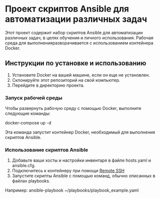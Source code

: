 # Проект скриптов Ansible для автоматизации различных задач

Этот проект содержит набор скриптов Ansible для автоматизации различных задач, в целях обучения и личного использования. Рабочая среда для выполненияразворачивается с использованием контейнера Docker.

## Инструкции по установке и использованию

1. Установите Docker на вашей машине, если он еще не установлен.
2. Склонируйте этот репозиторий на свой компьютер.
3. Перейдите в директорию проекта.

### Запуск рабочей среды

Чтобы развернуть рабочую среду с помощью Docker, выполните следующие команды:

docker-compose up -d

Эта команда запустит контейнер Docker, необходимый для выполнения скриптов Ansible.

### Использование скриптов Ansible

1. Добавьте ваши хосты и настройки инвентаря в файле hosts.yaml и ansible.cfg.
2. Подключитесь к контейнеру при помощи [Remote SSH](https://code.visualstudio.com/docs/remote/ssh)
3. Запустите скрипты Ansible с помощью команд, обычно описанных в файлах playbooks.

Например: ansible-playbook ~/playbooks/playbook_example.yaml